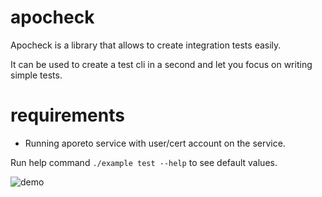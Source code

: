 # apocheck

Apocheck is a library that allows to create integration tests easily.

It can be used to create a test cli in a second and let you focus on writing simple tests.

# requirements

- Running aporeto service with user/cert account on the service.

Run help command `./example test --help` to see default values.

![demo](example/demo.gif)



